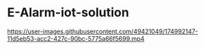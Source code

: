 # E-Alarm-iot-solution


https://user-images.githubusercontent.com/49421049/174992147-11d5eb53-acc2-427c-90bc-5775a66f5699.mp4
